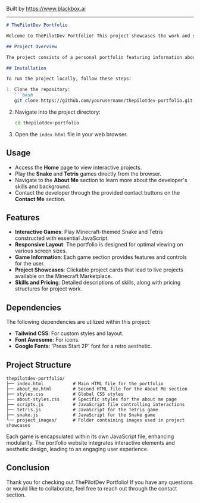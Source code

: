 
Built by https://www.blackbox.ai

---

```markdown
# ThePilotDev Portfolio

Welcome to ThePilotDev Portfolio! This project showcases the work and skills of Jose G. Duarte N, a dedicated Minecraft developer, through interactive web experiences and games inspired by Minecraft.

## Project Overview

The project consists of a personal portfolio featuring information about the developer, project showcases, and fun interactive games like Snake and Tetris (Minecraft Edition). It utilizes HTML, CSS, and JavaScript to create a responsive web application that highlights the developer's competencies, experience, and various projects available on the Minecraft Marketplace.

## Installation

To run the project locally, follow these steps:

1. Clone the repository:
   ```bash
   git clone https://github.com/yourusername/thepilotdev-portfolio.git
   ```
2. Navigate into the project directory:
   ```bash
   cd thepilotdev-portfolio
   ```
3. Open the `index.html` file in your web browser.

## Usage

- Access the **Home** page to view interactive projects.
- Play the **Snake** and **Tetris** games directly from the browser.
- Navigate to the **About Me** section to learn more about the developer's skills and background.
- Contact the developer through the provided contact buttons on the **Contact Me** section.

## Features

- **Interactive Games**: Play Minecraft-themed Snake and Tetris constructed with essential JavaScript.
- **Responsive Layout**: The portfolio is designed for optimal viewing on various screen sizes.
- **Game Information**: Each game section provides features and controls for the user.
- **Project Showcases**: Clickable project cards that lead to live projects available on the Minecraft Marketplace.
- **Skills and Pricing**: Detailed descriptions of skills, along with pricing structures for project work.

## Dependencies

The following dependencies are utilized within this project:

- **Tailwind CSS**: For custom styles and layout.
- **Font Awesome**: For icons.
- **Google Fonts**: 'Press Start 2P' font for a retro aesthetic.

## Project Structure

```
thepilotdev-portfolio/
├── index.html           # Main HTML file for the portfolio
├── about_me.html        # Second HTML file for the About Me section
├── styles.css           # Global CSS styles
├── about-styles.css     # Specific styles for the about me page
├── scripts.js           # JavaScript file controlling interactions
├── tetris.js            # JavaScript for the Tetris game
├── snake.js             # JavaScript for the Snake game
└── project_images/      # Folder containing images used in project showcases
```

Each game is encapsulated within its own JavaScript file, enhancing modularity. The portfolio website integrates interactive elements and aesthetic design, leading to an engaging user experience.

## Conclusion

Thank you for checking out ThePilotDev Portfolio! If you have any questions or would like to collaborate, feel free to reach out through the contact section.
```